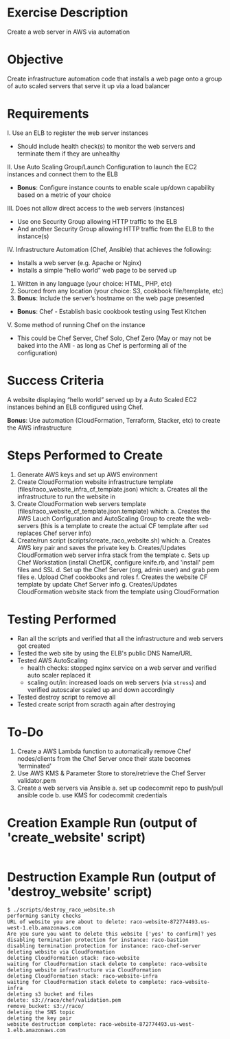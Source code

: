 # Exercise Description
Create a web server in AWS via automation

# Objective
Create infrastructure automation code that installs a web page onto a group of auto scaled servers that serve it up via a load balancer

# Requirements
I. Use an ELB to register the web server instances
 - Should include health check(s) to monitor the web servers and terminate them if they are unhealthy

II. Use Auto Scaling Group/Launch Configuration to launch the EC2 instances and connect them to the ELB
 - **Bonus**: Configure instance counts to enable scale up/down capability based on a metric of your choice

III. Does not allow direct access to the web servers (instances)
 - Use one Security Group allowing HTTP traffic to the ELB
 - And another Security Group allowing HTTP traffic from the ELB to the instance(s)

IV. Infrastructure Automation (Chef, Ansible) that achieves the following:
 - Installs a web server (e.g. Apache or Nginx)
 - Installs a simple “hello world” web page to be served up
 1. Written in any language (your choice: HTML, PHP, etc)
 2. Sourced from any location (your choice: S3, cookbook file/template, etc)
 3. **Bonus**: Include the server’s hostname on the web page presented
 - **Bonus**: Chef - Establish basic cookbook testing using Test Kitchen

V. Some method of running Chef on the instance
 - This could be Chef Server, Chef Solo, Chef Zero
  (May or may not be baked into the AMI - as long as Chef is performing all of the configuration)

# Success Criteria
A website displaying “hello world” served up by a Auto Scaled EC2 instances behind an ELB configured using Chef.

**Bonus**: Use automation (CloudFormation, Terraform, Stacker, etc) to create the AWS infrastructure

# Steps Performed to Create
1. Generate AWS keys and set up AWS environment
2. Create CloudFormation website infrastructure template (files/raco_website_infra_cf_template.json) which:
   a. Creates all the infrastructure to run the website in
3. Create CloudFormation web servers template (files/raco_website_cf_template.json.template) which:
   a. Creates the AWS Lauch Configuration and AutoScaling Group to create the web-servers
      (this is a template to create the actual CF template after `sed` replaces Chef server info)
4. Create/run script (scripts/create_raco_website.sh) which:
   a. Creates AWS key pair and saves the private key
   b. Creates/Updates CloudFormation web server infra stack from the template
   c. Sets up Chef Workstation (install ChefDK, configure knife.rb, and 'install' pem files and SSL
   d. Set up the Chef Server (org, admin user) and grab pem files
   e. Upload Chef cookbooks and roles
   f. Creates the website CF template by update Chef Server info
   g. Creates/Updates CloudFormation website stack from the template using CloudFormation

# Testing Performed
- Ran all the scripts and verified that all the infrastructure and web servers got created
- Tested the web site by using the ELB's public DNS Name/URL
- Tested AWS AutoScaling
   - health checks: stopped nginx service on a web server and verified auto scaler replaced it
   - scaling out/in: increased loads on web servers (via `stress`) and verified
     autoscaler scaled up and down accordingly
- Tested destroy script to remove all
- Tested create script from scracth again after destroying

# To-Do
1. Create a AWS Lambda function to automatically remove Chef nodes/clients from the
   Chef Server once their state becomes 'terminated'
2. Use AWS KMS & Parameter Store to store/retrieve the Chef Server validator.pem
3. Create a web servers via Ansible
   a. set up codecommit repo to push/pull ansible code
   b. use KMS for codecommit credentials

# Creation Example Run (output of 'create_website' script)
```
```


# Destruction Example Run (output of 'destroy_website' script)
```
$ ./scripts/destroy_raco_website.sh
performing sanity checks
URL of website you are about to delete: raco-website-872774493.us-west-1.elb.amazonaws.com
Are you sure you want to delete this website ['yes' to confirm]? yes
disabling termination protection for instance: raco-bastion
disabling termination protection for instance: raco-chef-server
deleting website via CloudFormation
deleting CloudFormation stack: raco-website
waiting for CloudFormation stack delete to complete: raco-website
deleting website infrastructure via CloudFormation
deleting CloudFormation stack: raco-website-infra
waiting for CloudFormation stack delete to complete: raco-website-infra
deleting s3 bucket and files
delete: s3://raco/chef/validation.pem
remove_bucket: s3://raco/
deleting the SNS topic
deleting the key pair
website destruction complete: raco-website-872774493.us-west-1.elb.amazonaws.com
```
